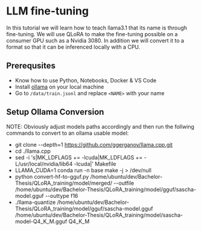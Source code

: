 # LLM fine-tuning

In this tutorial we will learn how to teach llama3.1 that its name is <INSERT YOUR NAME HERE> through fine-tuning. We will use QLoRA to make the fine-tuning possible on a consumer GPU such as a Nvidia 3080. In addition we will convert it to a format so that it can be inferenced locally with a CPU.

## Prerequsites
- Know how to use Python, Notebooks, Docker & VS Code
- Install [ollama](https://ollama.com/) on your local machine
- Go to `/data/train.jsonl` and replace ``<NAME>`` with your name

## Setup Ollama Conversion

NOTE: Obviously adjust models paths accordingly and then run the follwing commands to convert to an ollama usable model:

- git clone --depth=1 https://github.com/ggerganov/llama.cpp.git
- cd ./llama.cpp
- sed -i 's|MK_LDFLAGS   += -lcuda|MK_LDFLAGS   += -L/usr/local/nvidia/lib64 -lcuda|' Makefile
- LLAMA_CUDA=1 conda run -n base make -j > /dev/null
- python convert-hf-to-gguf.py /home/ubuntu/dev/Bachelor-Thesis/QLoRA_training/model/merged/ --outfile /home/ubuntu/dev/Bachelor-Thesis/QLoRA_training/model/gguf/sascha-model.gguf --outtype f16
- ./llama-quantize /home/ubuntu/dev/Bachelor-Thesis/QLoRA_training/model/gguf/sascha-model.gguf /home/ubuntu/dev/Bachelor-Thesis/QLoRA_training/model/sascha-model-Q4_K_M.gguf Q4_K_M